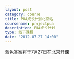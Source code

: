 ```yaml
---
layout: post
category: course
title: PUA成长计划北京站
coursename: projectpua
description: PUA成长计划
type: 线下课程
date: "2012-07-27 14:00"
---
```


蓝色答案将于7月27日在北京开课